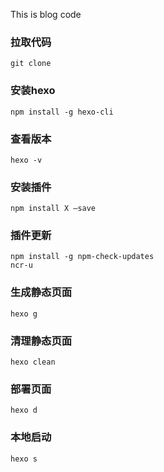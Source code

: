 This is blog code

### 拉取代码
```
git clone 
```
### 安装hexo
```
npm install -g hexo-cli
```
### 查看版本
```
hexo -v
```
### 安装插件
```
npm install X –save
```
###  插件更新
```
npm install -g npm-check-updates
ncr-u
```
###  生成静态页面
```
hexo g
```
###  清理静态页面
```
hexo clean
```
###  部署页面
```
hexo d
```
###  本地启动
```
hexo s
```